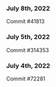 ### July 8th, 2022

Commit #41813

### July 5th, 2022

Commit #314353


### July 4th, 2022

Commit #72281

